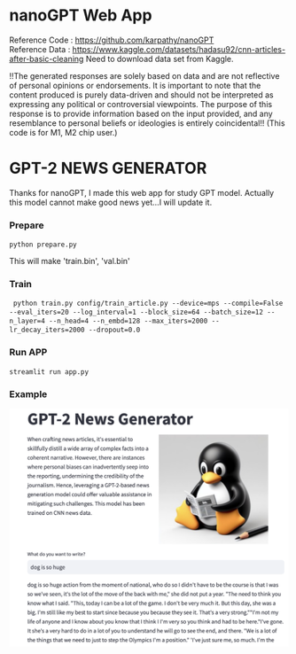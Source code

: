 # nanoGPT Web App 
Reference Code : https://github.com/karpathy/nanoGPT  
Reference Data : https://www.kaggle.com/datasets/hadasu92/cnn-articles-after-basic-cleaning
Need to download data set from Kaggle. 

!!The generated responses are solely based on data and are not reflective of personal opinions or endorsements. It is important to note that the content produced is purely data-driven and should not be interpreted as expressing any political or controversial viewpoints. The purpose of this response is to provide information based on the input provided, and any resemblance to personal beliefs or ideologies is entirely coincidental!!
(This code is for M1, M2 chip user.)
# GPT-2 NEWS GENERATOR
Thanks for nanoGPT, I made this web app for study GPT model. 
Actually this model cannot make good news yet...I will update it. 
### Prepare
```
python prepare.py
```
This will make 'train.bin', 'val.bin'

### Train 
```
 python train.py config/train_article.py --device=mps --compile=False --eval_iters=20 --log_interval=1 --block_size=64 --batch_size=12 --n_layer=4 --n_head=4 --n_embd=128 --max_iters=2000 --lr_decay_iters=2000 --dropout=0.0

```
### Run APP
 
```
streamlit run app.py
```
### Example 
<img src = "images/example.png" >
